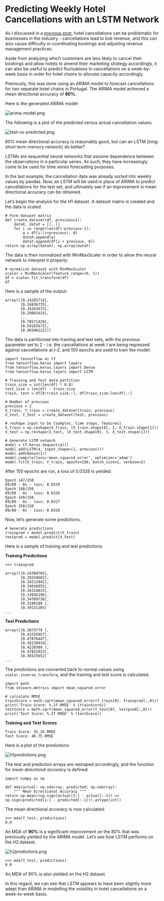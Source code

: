 # Predicting Weekly Hotel Cancellations with an LSTM Network

As I discussed in a [previous post](https://www.michael-grogan.com/hotel-cancellations/), hotel cancellations can be problematic for businesses in the industry - cancellations lead to lost revenue, and this can also cause difficulty in coordinating bookings and adjusting revenue management practices.

Aside from analyzing which customers are less likely to cancel their bookings and allow hotels to amend their marketing strategy accordingly, it can also be useful to predict fluctuations in cancellations on a week-by-week basis in order for hotel chains to allocate capacity accordingly.

Previously, this was done using an ARIMA model to forecast cancellations for two separate hotel chains in Portugal. The ARIMA model achieved a mean directional accuracy of **80%**.

Here is the generated ARIMA model:

![arima-model.png](arima-model.png)

The following is a plot of the predicted versus actual cancellation values:

![test-vs-predicted.png](test-vs-predicted.png)

80% mean directional accuracy is reasonably good, but can an LSTM (long-short term memory network) do better?

LSTMs are sequential neural networks that assume dependence between the observations in a particular series. As such, they have increasingly come to be used for time series forecasting purposes.

In the last example, the cancellation data was already sorted into weekly values by pandas. Now, an LSTM will be used in place of ARIMA to predict cancellations for the test set, and ultimately see if an improvement in mean directional accuracy can be obtained.

Let’s begin the analysis for the H1 dataset. A dataset matrix is created and the data is scaled.

```
# Form dataset matrix
def create_dataset(df, previous=1):
    dataX, dataY = [], []
    for i in range(len(df)-previous-1):
        a = df[i:(i+previous), 0]
        dataX.append(a)
        dataY.append(df[i + previous, 0])
return np.array(dataX), np.array(dataY)
```

The data is then normalized with MinMaxScaler in order to allow the neural network to interpret it properly:

```
# normalize dataset with MinMaxScaler
scaler = MinMaxScaler(feature_range=(0, 1))
df = scaler.fit_transform(df)
df
```

Here is a sample of the output:

```
array([[0.14285714],
       [0.16836735],
       [0.34183673],
       [0.29081633],
       ...
       [0.78571429],
       [0.59183673],
       [0.40306122]])
```

The data is partitioned into training and test sets, with the *previous* parameter set to 2 - i.e. the cancellations at week *t* are being regressed against cancellations at *t-2*, and 150 epochs are used to train the model:

```
import tensorflow as tf
from tensorflow.keras import layers
from tensorflow.keras.layers import Dense
from tensorflow.keras.layers import LSTM

# Training and Test data partition
train_size = int(len(df) * 0.8)
test_size = len(df) - train_size
train, test = df[0:train_size,:], df[train_size:len(df),:]

# Number of previous
previous = 2
X_train, Y_train = create_dataset(train, previous)
X_test, Y_test = create_dataset(test, previous)

# reshape input to be [samples, time steps, features]
X_train = np.reshape(X_train, (X_train.shape[0], 1, X_train.shape[1]))
X_test = np.reshape(X_test, (X_test.shape[0], 1, X_test.shape[1]))

# Generate LSTM network
model = tf.keras.Sequential()
model.add(LSTM(4, input_shape=(1, previous)))
model.add(Dense(1))
model.compile(loss='mean_squared_error', optimizer='adam')
model.fit(X_train, Y_train, epochs=150, batch_size=1, verbose=2)
```

After 150 epochs are run, a loss of 0.0328 is yielded:

```
Epoch 147/150
89/89 - 0s - loss: 0.0329
Epoch 148/150
89/89 - 0s - loss: 0.0326
Epoch 149/150
89/89 - 0s - loss: 0.0327
Epoch 150/150
89/89 - 0s - loss: 0.0328
```

Now, let’s generate some predictions.

```
# Generate predictions
trainpred = model.predict(X_train)
testpred = model.predict(X_test)
```

Here is a sample of training and test predictions:

**Training Predictions**

```
>>> trainpred

array([[0.24308765],
       [0.29334682],
       [0.34213442],
       [0.34916055],
       [0.36314833],
       [0.33036196],
       [0.34789738],
       [0.3199189 ],
       [0.39131305]
...
```

**Test Predictions**

```
array([[0.3873779 ],
       [0.41535857],
       [0.47876447],
       [0.38130918],
       [0.4220309 ],
       [0.47831023],
       [0.36525652]
...
```

The predictions are converted back to normal values using ```scaler.inverse_transform```, and the training and test score is calculated.

```
import math
from sklearn.metrics import mean_squared_error

# calculate RMSE
trainScore = math.sqrt(mean_squared_error(Y_train[0], trainpred[:,0]))
print('Train Score: %.2f RMSE' % (trainScore))
testScore = math.sqrt(mean_squared_error(Y_test[0], testpred[:,0]))
print('Test Score: %.2f RMSE' % (testScore))
```

**Training and Test Scores**

```
Train Score: 35.26 RMSE
Test Score: 40.75 RMSE
```

Here is a plot of the predictions:

![h1predictions.png](h1predictions.png)

The test and prediction arrays are reshaped accordingly, and the function for *mean directional accuracy* is defined:

```
import numpy as np

def mda(actual: np.ndarray, predicted: np.ndarray):
    """ Mean Directional Accuracy """
return np.mean((np.sign(actual[1:] - actual[:-1]) == np.sign(predicted[1:] - predicted[:-1])).astype(int))
```

The mean directional accuracy is now calculated:

```
>>> mda(Y_test, predictions)
0.9
```

An MDA of **90%** is a significant improvement on the 80% that was previously yielded by the ARIMA model. Let’s see how LSTM performs on the H2 dataset.

![h2predictions.png](h2predictions.png)

```
>>> mda(Y_test, predictions)
0.9
```

An MDA of 90% is also yielded on the H2 dataset.

In this regard, we can see that LSTM appears to have been slightly more adept than ARIMA in modelling the volatility in hotel cancellations on a week-to-week basis.
